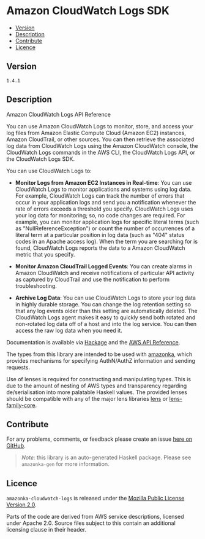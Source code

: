 # Amazon CloudWatch Logs SDK

* [Version](#version)
* [Description](#description)
* [Contribute](#contribute)
* [Licence](#licence)


## Version

`1.4.1`


## Description

Amazon CloudWatch Logs API Reference

You can use Amazon CloudWatch Logs to monitor, store, and access your
log files from Amazon Elastic Compute Cloud (Amazon EC2) instances,
Amazon CloudTrail, or other sources. You can then retrieve the
associated log data from CloudWatch Logs using the Amazon CloudWatch
console, the CloudWatch Logs commands in the AWS CLI, the CloudWatch
Logs API, or the CloudWatch Logs SDK.

You can use CloudWatch Logs to:

-   __Monitor Logs from Amazon EC2 Instances in Real-time__: You can use
    CloudWatch Logs to monitor applications and systems using log data.
    For example, CloudWatch Logs can track the number of errors that
    occur in your application logs and send you a notification whenever
    the rate of errors exceeds a threshold you specify. CloudWatch Logs
    uses your log data for monitoring; so, no code changes are required.
    For example, you can monitor application logs for specific literal
    terms (such as \"NullReferenceException\") or count the number of
    occurrences of a literal term at a particular position in log data
    (such as \"404\" status codes in an Apache access log). When the
    term you are searching for is found, CloudWatch Logs reports the
    data to a Amazon CloudWatch metric that you specify.

-   __Monitor Amazon CloudTrail Logged Events__: You can create alarms
    in Amazon CloudWatch and receive notifications of particular API
    activity as captured by CloudTrail and use the notification to
    perform troubleshooting.

-   __Archive Log Data__: You can use CloudWatch Logs to store your log
    data in highly durable storage. You can change the log retention
    setting so that any log events older than this setting are
    automatically deleted. The CloudWatch Logs agent makes it easy to
    quickly send both rotated and non-rotated log data off of a host and
    into the log service. You can then access the raw log data when you
    need it.

Documentation is available via [Hackage](http://hackage.haskell.org/package/amazonka-cloudwatch-logs)
and the [AWS API Reference](https://aws.amazon.com/documentation/).

The types from this library are intended to be used with [amazonka](http://hackage.haskell.org/package/amazonka),
which provides mechanisms for specifying AuthN/AuthZ information and sending requests.

Use of lenses is required for constructing and manipulating types.
This is due to the amount of nesting of AWS types and transparency regarding
de/serialisation into more palatable Haskell values.
The provided lenses should be compatible with any of the major lens libraries
[lens](http://hackage.haskell.org/package/lens) or [lens-family-core](http://hackage.haskell.org/package/lens-family-core).

## Contribute

For any problems, comments, or feedback please create an issue [here on GitHub](https://github.com/brendanhay/amazonka/issues).

> _Note:_ this library is an auto-generated Haskell package. Please see `amazonka-gen` for more information.


## Licence

`amazonka-cloudwatch-logs` is released under the [Mozilla Public License Version 2.0](http://www.mozilla.org/MPL/).

Parts of the code are derived from AWS service descriptions, licensed under Apache 2.0.
Source files subject to this contain an additional licensing clause in their header.
